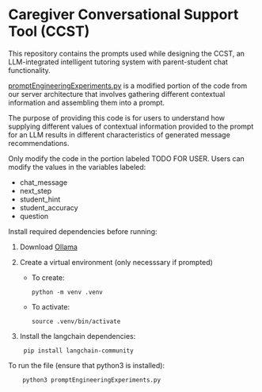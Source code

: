 # Caregiver Conversational Support Tool (CCST)
This repository contains the prompts used while designing the CCST, an LLM-integrated intelligent tutoring system with parent-student chat functionality.

[promptEngineeringExperiments.py](promptEngineeringExperiments.py) is a modified portion of the code from our server architecture that involves gathering different contextual information and assembling them into a prompt. 

The purpose of providing this code is for users to understand how supplying different values of contextual information provided to the prompt for an LLM results in different characteristics of generated message recommendations.

Only modify the code in the portion labeled TODO FOR USER. Users can modify the values in the variables labeled:
   - chat_message
   - next_step
   - student_hint
   - student_accuracy
   - question

Install required dependencies before running:
1. Download [Ollama]([docs/CONTRIBUTING.md](https://ollama.com/download/mac))
2. Create a virtual environment (only necesssary if prompted)
   
    - To create:
    
          python -m venv .venv
    - To activate:
    
          source .venv/bin/activate
   
3. Install the langchain dependencies:

        pip install langchain-community

To run the file (ensure that python3 is installed):
         
        python3 promptEngineeringExperiments.py

